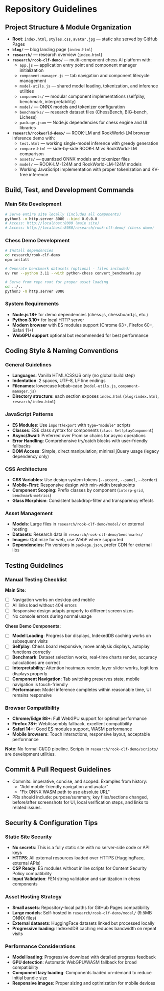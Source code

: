 # Repository Guidelines

## Project Structure & Module Organization
- **Root**: `index.html`, `styles.css`, `avatar.jpg` — static site served by GitHub Pages
- **`blog/`** — blog landing page (`index.html`)
- **`research/`** — research overview (`index.html`)
- **`research/rook-clf-demo/`** — multi-component chess AI platform with:
  - `app.js` — application entry point and component manager initialization
  - `component-manager.js` — tab navigation and component lifecycle management
  - `model-utils.js` — shared model loading, tokenization, and inference utilities
  - `components/` — modular component implementations (selfplay, benchmark, interpretability)
  - `model/` — ONNX models and tokenizer configuration
  - `benchmarks/` — research dataset files (ChessBench, BIG-bench, Lichess)
  - `package.json` — Node.js dependencies for chess engine and UI libraries
- **`research/rookworld-demo/`** — ROOK-LM and RookWorld-LM browser inference demo with:
  - `test.html` — working single-model inference with greedy generation
  - `compare.html` — side-by-side ROOK-LM vs RookWorld-LM comparison
  - `assets/` — quantized ONNX models and tokenizer files
  - `model/` — ROOK-LM-124M and RookWorld-LM-124M models
  - Working JavaScript implementation with proper tokenization and KV-free inference

## Build, Test, and Development Commands

### Main Site Development
```bash
# Serve entire site locally (includes all components)
python3 -m http.server 8080 --bind 0.0.0.0
# Access: http://localhost:8080 (main site)
# Access: http://localhost:8080/research/rook-clf-demo/ (chess demo)
```

### Chess Demo Development
```bash
# Install dependencies
cd research/rook-clf-demo
npm install

# Generate benchmark datasets (optional - files included)
uv run --python 3.11 --with python-chess convert_benchmarks.py

# Serve from repo root for proper asset loading
cd ../..
python3 -m http.server 8080
```

### System Requirements
- **Node.js 18+** for demo dependencies (chess.js, chessboard.js, etc.)
- **Python 3.10+** for local HTTP server
- **Modern browser** with ES modules support (Chrome 63+, Firefox 60+, Safari 11+)
- **WebGPU support** optional but recommended for best performance

## Coding Style & Naming Conventions

### General Guidelines
- **Languages**: Vanilla HTML/CSS/JS only (no global build step)
- **Indentation**: 2 spaces, UTF-8, LF line endings
- **Filenames**: lowercase kebab-case (`model-utils.js`, `component-manager.js`)
- **Directory structure**: each section exposes `index.html` (`blog/index.html`, `research/index.html`)

### JavaScript Patterns
- **ES Modules**: Use `import`/`export` with `type="module"` scripts
- **Classes**: ES6 class syntax for components (`class SelfplayComponent`)
- **Async/Await**: Preferred over Promise chains for async operations
- **Error Handling**: Comprehensive try/catch blocks with user-friendly fallbacks
- **DOM Access**: Simple, direct manipulation; minimal jQuery usage (legacy dependency only)

### CSS Architecture
- **CSS Variables**: Use design system tokens (`--accent`, `--panel`, `--border`)
- **Mobile-First**: Responsive design with min-width breakpoints
- **Component Scoping**: Prefix classes by component (`interp-grid`, `benchmark-metrics`)
- **Glass Morphism**: Consistent backdrop-filter and transparency effects

### Asset Management
- **Models**: Large files in `research/rook-clf-demo/model/` or external hosting
- **Datasets**: Research data in `research/rook-clf-demo/benchmarks/`
- **Images**: Optimize for web, use WebP where supported
- **Dependencies**: Pin versions in `package.json`, prefer CDN for external libs

## Testing Guidelines

### Manual Testing Checklist
**Main Site:**
- [ ] Navigation works on desktop and mobile
- [ ] All links load without 404 errors
- [ ] Responsive design adapts properly to different screen sizes
- [ ] No console errors during normal usage

**Chess Demo Components:**
- [ ] **Model Loading**: Progress bar displays, IndexedDB caching works on subsequent visits
- [ ] **Selfplay**: Chess board responsive, move analysis displays, autoplay functions correctly
- [ ] **Benchmark**: Dataset selection works, real-time charts render, accuracy calculations are correct
- [ ] **Interpretability**: Attention heatmaps render, layer slider works, logit lens displays properly
- [ ] **Component Navigation**: Tab switching preserves state, mobile navigation is touch-friendly
- [ ] **Performance**: Model inference completes within reasonable time, UI remains responsive

### Browser Compatibility
- **Chrome/Edge 88+**: Full WebGPU support for optimal performance
- **Firefox 78+**: WebAssembly fallback, excellent compatibility
- **Safari 14+**: Good ES modules support, WASM performance
- **Mobile browsers**: Touch interactions, responsive layout, acceptable performance

**Note**: No formal CI/CD pipeline. Scripts in `research/rook-clf-demo/scripts/` are development utilities.

## Commit & Pull Request Guidelines
- Commits: imperative, concise, and scoped. Examples from history:
  - "Add mobile-friendly navigation and avatar"
  - "Fix ONNX WASM path to use absolute URL"
- PRs should include: purpose/summary, key files/sections changed, before/after screenshots for UI, local verification steps, and links to related issues.

## Security & Configuration Tips

### Static Site Security
- **No secrets**: This is a fully static site with no server-side code or API keys
- **HTTPS**: All external resources loaded over HTTPS (HuggingFace, external APIs)
- **CSP Ready**: ES modules without inline scripts for Content Security Policy compatibility
- **Input Validation**: FEN string validation and sanitization in chess components

### Asset Hosting Strategy
- **Small assets**: Repository-local paths for GitHub Pages compatibility
- **Large models**: Self-hosted in `research/rook-clf-demo/model/` (9.5MB ONNX files)
- **External datasets**: HuggingFace datasets linked but processed locally
- **Progressive loading**: IndexedDB caching reduces bandwidth on repeat visits

### Performance Considerations
- **Model loading**: Progressive download with detailed progress feedback
- **GPU detection**: Automatic WebGPU/WASM fallback for broad compatibility
- **Component lazy loading**: Components loaded on-demand to reduce initial bundle size
- **Responsive images**: Proper sizing and optimization for mobile devices
